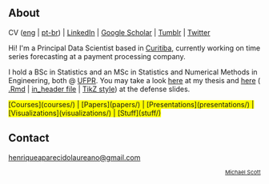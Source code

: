 ## About

CV ([eng](cv.pdf) | [pt-br](vitae.pdf)) |
[LinkedIn](https://www.linkedin.com/in/henrique-laureano-025328179/) |
[Google Scholar](https://scholar.google.com/citations?user=CWYkCEQAAAAJ&hl=en) |
[Tumblr](tumblr/) |
[Twitter](https://twitter.com/hap_laureano)

Hi! I'm a Principal Data Scientist based in [Curitiba](https://goo.gl/K1Qcdv),
currently working on time series forecasting at a payment processing company.

I hold a BSc in Statistics and an MSc in Statistics and Numerical Methods in 
Engineering, both @ [UFPR](https://goo.gl/DtVAbi). You may take a look 
[here](THESIS/thesis/thesis.pdf) at my thesis and 
[here](THESIS/aqua/slides.pdf) ( [.Rmd](THESIS/aqua/slides.Rmd) | 
[in_header file](THESIS/aqua/beamerheader.txt) | [TikZ style](THESIS/aqua/tikzit.sty))
at the defense slides.

<span style="background-color: #FFFF00">
      [Courses](courses/) |
      [Papers](papers/) |
      [Presentations](presentations/) |
      [Visualizations](visualizations/) |
      [Stuff](stuff/)</span>

## Contact

henriqueaparecidolaureano@gmail.com

<!-- font-size default: 14px -->
<p><a href="mike.html" style="float: right; font-size: 11px">
    Michael Scott</a></p>